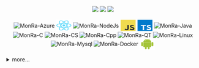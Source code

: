 <!--Hello
<h2><img src="https://emojis.slackmojis.com/emojis/images/1531849430/4246/blob-sunglasses.gif?1531849430" width="30"/> Hi 👋 , I'm MonRá! <img src="https://media.giphy.com/media/12oufCB0MyZ1Go/giphy.gif" width="50"></h2>
-->

<div>
  </p>
  <div align="center">
   <a href="https://www.facebook.com/ramon.chaib" target="_blank"><img src="https://img.shields.io/badge/-Facebook-%230077B5?style=for-the-badge&logo=facebook&logoColor=white" target="_blank"></a> 
  <a href="https://www.instagram.com/monrapps/" target="_blank"><img src="https://img.shields.io/badge/-Instagram-%23E4405F?style=for-the-badge&logo=instagram&logoColor=white" target="_blank"></a>
  <a href="https://www.linkedin.com/in/ramon-chaib-27007635/" target="_blank"><img src="https://img.shields.io/badge/-LinkedIn-%230077B5?style=for-the-badge&logo=linkedin&logoColor=white" target="_blank"></a>   
</div>
  
 <div style="display: inline_block" align="center"><br>
  <img align="center" alt="MonRa-Azure" height="30" width="40" src="https://cdn.jsdelivr.net/gh/devicons/devicon/icons/azure/azure-original.svg">
  <img align="center" alt="MonRa-React" height="30" width="40" src="https://raw.githubusercontent.com/devicons/devicon/master/icons/react/react-original.svg">
  <img align="center" alt="MonRa-NodeJs" height="30" width="40" src="https://cdn.jsdelivr.net/gh/devicons/devicon/icons/nodejs/nodejs-original.svg">
  <img align="center" alt="MonRa-Js" height="30" width="40" src="https://raw.githubusercontent.com/devicons/devicon/master/icons/javascript/javascript-original.svg">     <img align="center" alt="MonRa-Ts" height="30" width="40" src="https://raw.githubusercontent.com/devicons/devicon/master/icons/typescript/typescript-original.svg">
  <img align="center" alt="MonRa-Java" height="30" width="40" src="https://cdn.jsdelivr.net/gh/devicons/devicon/icons/java/java-original.svg">
  <img align="center" alt="MonRa-C" height="30" width="40" src="https://cdn.jsdelivr.net/gh/devicons/devicon/icons/c/c-original.svg">
  <img align="center" alt="MonRa-CS" height="30" width="40" src="https://cdn.jsdelivr.net/gh/devicons/devicon/icons/csharp/csharp-original.svg">
  <img align="center" alt="MonRa-Cpp" height="30" width="40" src="https://cdn.jsdelivr.net/gh/devicons/devicon/icons/cplusplus/cplusplus-original.svg">
  <img align="center" alt="MonRa-QT" height="30" width="40" src="https://cdn.jsdelivr.net/gh/devicons/devicon/icons/qt/qt-original.svg">
  <img align="center" alt="MonRa-Linux" height="30" width="40" src="https://cdn.jsdelivr.net/gh/devicons/devicon/icons/linux/linux-original.svg">
  <img align="center" alt="MonRa-Mysql" height="30" width="40" src="https://cdn.jsdelivr.net/gh/devicons/devicon/icons/mysql/mysql-original.svg">
  <img align="center" alt="MonRa-Docker" height="30" width="40" src="https://cdn.jsdelivr.net/gh/devicons/devicon/icons/docker/docker-original.svg">  
  <img align="center" alt="MonRa-Android" height="30" width="40" src="https://github.com/devicons/devicon/blob/master/icons/android/android-original.svg">
  
</div>
</a>

</br>
<!--
[![github activity graph](https://activity-graph.herokuapp.com/graph?username=monrapps&theme=chartreuse-dark)](https://github.com/monrapps/)
-->
<div>
<details>
      <summary>more...</summary>
      
<!--
### <img src="https://media.giphy.com/media/VgCDAzcKvsR6OM0uWg/giphy.gif" width="50"> A little more about me...  

```javascript
const monra = {
    pronouns: "He" | "Him",
    code: ["any"],
    askMeAbout: ["any"],
    technologies: {
        backEnd: {
            js: ["any"],
        },
        mobileApp: {
            native: ["Android Development"]
        },
        devOps: ["AWS", "Docker🐳", "Route53", "Nginx"],
        databases: ["mongo", "MySql", "sqlite"],
        misc: ["Firebase", "Socket.IO", "selenium", "open-cv", "php", "SuiteApp"]
    },
    architecture: ["Serverless Architecture", "Progressive web applications", "Single page applications"],
    currentFocus: "Building Robots to ease opertations",
    funFact: "There are two ways to write error-free programs; only the third one works"
};
```
-->

---
<!--START_SECTION:waka-->
![Code Time](http://img.shields.io/badge/Code%20Time-405%20hrs%205%20mins-blue)

![Profile Views](http://img.shields.io/badge/Profile%20Views-0-blue)

![Lines of code](https://img.shields.io/badge/From%20Hello%20World%20I%27ve%20Written-3.0%20million%20lines%20of%20code-blue)

**🐱 My GitHub Data** 

> 📦 32.7 kB Used in GitHub's Storage 
 > 
> 🏆 278 Contributions in the Year 2024
 > 
> 🚫 Not Opted to Hire
 > 
> 📜 24 Public Repositories 
 > 
> 🔑 16 Private Repositories 
 > 
**I'm an Early 🐤** 

```text
🌞 Morning                7118 commits        █████████░░░░░░░░░░░░░░░░   35.31 % 
🌆 Daytime                9019 commits        ███████████░░░░░░░░░░░░░░   44.74 % 
🌃 Evening                3316 commits        ████░░░░░░░░░░░░░░░░░░░░░   16.45 % 
🌙 Night                  707 commits         █░░░░░░░░░░░░░░░░░░░░░░░░   03.51 % 
```
📅 **I'm Most Productive on Thursday** 

```text
Monday                   3687 commits        █████░░░░░░░░░░░░░░░░░░░░   18.29 % 
Tuesday                  3705 commits        █████░░░░░░░░░░░░░░░░░░░░   18.38 % 
Wednesday                3871 commits        █████░░░░░░░░░░░░░░░░░░░░   19.20 % 
Thursday                 4238 commits        █████░░░░░░░░░░░░░░░░░░░░   21.02 % 
Friday                   2724 commits        ███░░░░░░░░░░░░░░░░░░░░░░   13.51 % 
Saturday                 1157 commits        █░░░░░░░░░░░░░░░░░░░░░░░░   05.74 % 
Sunday                   778 commits         █░░░░░░░░░░░░░░░░░░░░░░░░   03.86 % 
```


📊 **This Week I Spent My Time On** 

```text
🕑︎ Time Zone: America/Sao_Paulo

💬 Programming Languages: 
TypeScript               10 hrs 1 min        █████████████████████░░░░   84.08 % 
Markdown                 1 hr 38 mins        ███░░░░░░░░░░░░░░░░░░░░░░   13.78 % 
JSON                     7 mins              ░░░░░░░░░░░░░░░░░░░░░░░░░   01.07 % 
MQL                      2 mins              ░░░░░░░░░░░░░░░░░░░░░░░░░   00.35 % 
Docker                   2 mins              ░░░░░░░░░░░░░░░░░░░░░░░░░   00.35 % 

🔥 Editors: 
VS Code                  11 hrs 54 mins      █████████████████████████   100.00 % 

🐱‍💻 Projects: 
wlm-backend              10 hrs 10 mins      █████████████████████░░░░   85.42 % 
Markdown                 1 hr 38 mins        ███░░░░░░░░░░░░░░░░░░░░░░   13.78 % 
p10p-mt5                 2 mins              ░░░░░░░░░░░░░░░░░░░░░░░░░   00.35 % 
OneSafe.Front            2 mins              ░░░░░░░░░░░░░░░░░░░░░░░░░   00.34 % 
wlm-infra                0 secs              ░░░░░░░░░░░░░░░░░░░░░░░░░   00.11 % 

💻 Operating System: 
Linux                    10 hrs 11 mins      █████████████████████░░░░   85.53 % 
Windows                  1 hr 43 mins        ████░░░░░░░░░░░░░░░░░░░░░   14.47 % 
```

**I Mostly Code in C++** 

```text
C++                      8 repos             ████░░░░░░░░░░░░░░░░░░░░░   16.33 % 
C                        8 repos             ████░░░░░░░░░░░░░░░░░░░░░   16.33 % 
TypeScript               4 repos             ██░░░░░░░░░░░░░░░░░░░░░░░   08.16 % 
HTML                     2 repos             █░░░░░░░░░░░░░░░░░░░░░░░░   04.08 % 
MQL5                     2 repos             █░░░░░░░░░░░░░░░░░░░░░░░░   04.08 % 
```



**Timeline**

![Lines of Code chart](https://raw.githubusercontent.com/monrapps/monrapps/master/assets/bar_graph.png)


 Last Updated on 29/01/2024 01:17:33 UTC
<!--END_SECTION:waka-->
